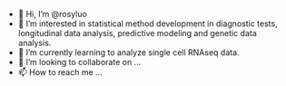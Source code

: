 - 👋 Hi, I’m @rosyluo
- 👀 I’m interested in statistical method development in diagnostic tests, longitudinal data analysis, predictive modeling and genetic data analysis.
- 🌱 I’m currently learning to analyze single cell RNAseq data.
- 💞️ I’m looking to collaborate on ...
- 📫 How to reach me ...

<!---
rosyluo/rosyluo is a ✨ special ✨ repository because its `README.md` (this file) appears on your GitHub profile.
You can click the Preview link to take a look at your changes.
--->
